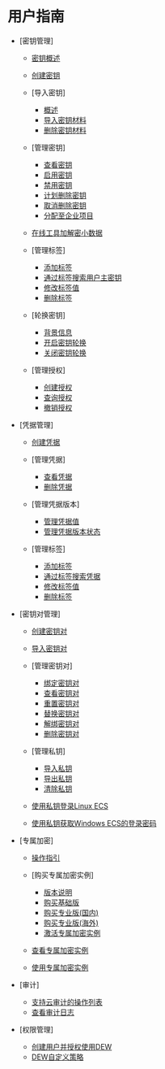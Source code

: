 # 用户指南

-   [密钥管理]
    -   [密钥概述](密钥概述.md)
    -   [创建密钥](创建密钥.md)
    -   [导入密钥]
        -   [概述](概述.md)
        -   [导入密钥材料](导入密钥材料.md)
        -   [删除密钥材料](删除密钥材料.md)

    -   [管理密钥]
        -   [查看密钥](查看密钥.md)
        -   [启用密钥](启用密钥.md)
        -   [禁用密钥](禁用密钥.md)
        -   [计划删除密钥](计划删除密钥.md)
        -   [取消删除密钥](取消删除密钥.md)
        -   [分配至企业项目](分配至企业项目.md)

    -   [在线工具加解密小数据](在线工具加解密小数据.md)
    -   [管理标签]
        -   [添加标签](添加标签.md)
        -   [通过标签搜索用户主密钥](通过标签搜索用户主密钥.md)
        -   [修改标签值](修改标签值.md)
        -   [删除标签](删除标签.md)

    -   [轮换密钥]
        -   [背景信息](背景信息.md)
        -   [开启密钥轮换](开启密钥轮换.md)
        -   [关闭密钥轮换](关闭密钥轮换.md)

    -   [管理授权]
        -   [创建授权](创建授权.md)
        -   [查询授权](查询授权.md)
        -   [撤销授权](撤销授权.md)

-   [凭据管理]
    -   [创建凭据](创建凭据.md)
    -   [管理凭据]
        -   [查看凭据](查看凭据.md)
        -   [删除凭据](删除凭据.md)

    -   [管理凭据版本]
        -   [管理凭据值](管理凭据值.md)
        -   [管理凭据版本状态](管理凭据版本状态.md)

    -   [管理标签]
        -   [添加标签](添加标签-1.md)
        -   [通过标签搜索凭据](通过标签搜索凭据.md)
        -   [修改标签值](修改标签值-2.md)
        -   [删除标签](删除标签-3.md)

-   [密钥对管理]
    -   [创建密钥对](创建密钥对.md)
    -   [导入密钥对](导入密钥对.md)
    -   [管理密钥对]
        -   [绑定密钥对](绑定密钥对.md)
        -   [查看密钥对](查看密钥对.md)
        -   [重置密钥对](重置密钥对.md)
        -   [替换密钥对](替换密钥对.md)
        -   [解绑密钥对](解绑密钥对.md)
        -   [删除密钥对](删除密钥对.md)

    -   [管理私钥]
        -   [导入私钥](导入私钥.md)
        -   [导出私钥](导出私钥.md)
        -   [清除私钥](清除私钥.md)

    -   [使用私钥登录Linux ECS](使用私钥登录Linux-ECS.md)
    -   [使用私钥获取Windows ECS的登录密码](使用私钥获取Windows-ECS的登录密码.md)

-   [专属加密]
    -   [操作指引](操作指引.md)
    -   [购买专属加密实例]
        -   [版本说明](版本说明.md)
        -   [购买基础版](购买基础版.md)
        -   [购买专业版\(国内\)](购买专业版(国内).md)
        -   [购买专业版\(海外\)](购买专业版(海外).md)
        -   [激活专属加密实例](激活专属加密实例.md)

    -   [查看专属加密实例](查看专属加密实例.md)
    -   [使用专属加密实例](使用专属加密实例.md)

-   [审计]
    -   [支持云审计的操作列表](支持云审计的操作列表.md)
    -   [查看审计日志](查看审计日志.md)

-   [权限管理]
    -   [创建用户并授权使用DEW](创建用户并授权使用DEW.md)
    -   [DEW自定义策略](DEW自定义策略.md)



